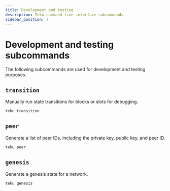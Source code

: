 ```yaml
---
title: Development and testing
description: Teku command line interface subcommands
sidebar_position: 7
---
```


# Development and testing subcommands

The following subcommands are used for development and testing purposes.

## `transition`

Manually run state transitions for blocks or slots for debugging.

```bash
teku transition
```

## `peer`

Generate a list of peer IDs, including the private key, public key, and peer ID.

```bash
teku peer
```

## `genesis`

Generate a genesis state for a network.

```bash
teku genesis
```

<!-- links -->

[environment variables]: ../index.md##teku-environment-variables
[configuration file]: ../../../how-to/configure/use-config-file.md
